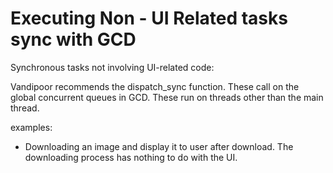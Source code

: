 # Executing Non - UI Related tasks sync with GCD

Synchronous tasks not involving UI-related code:

Vandipoor recommends the dispatch_sync function. 
These call on the global concurrent queues in GCD. These run on threads other than
the main thread.

examples:
* Downloading an image and display it to user after download. The downloading process has nothing to do with the UI.

